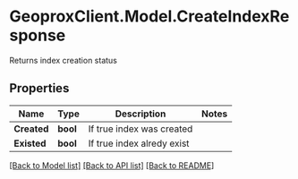 # GeoproxClient.Model.CreateIndexResponse
Returns index creation status

## Properties

Name | Type | Description | Notes
------------ | ------------- | ------------- | -------------
**Created** | **bool** | If true index was created | 
**Existed** | **bool** | If true index alredy exist | 

[[Back to Model list]](../README.md#documentation-for-models) [[Back to API list]](../README.md#documentation-for-api-endpoints) [[Back to README]](../README.md)

